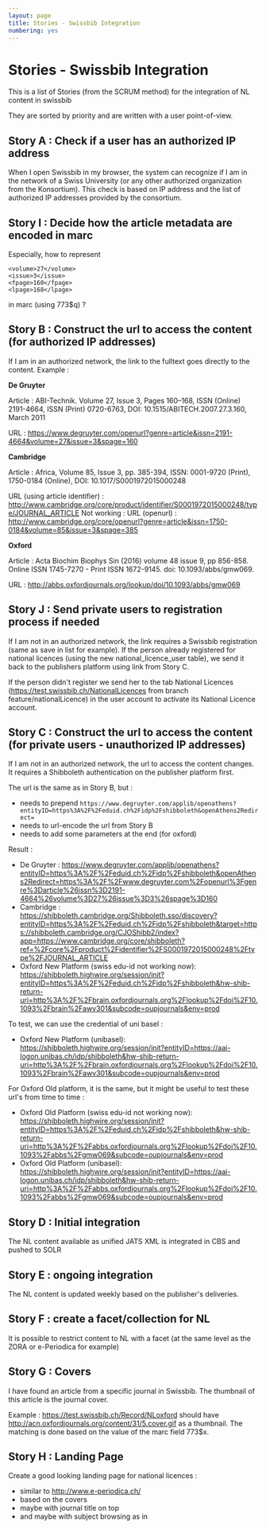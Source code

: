 ```yaml
---
layout: page
title: Stories - Swissbib Integration
numbering: yes
---
```


# Stories - Swissbib Integration

This is a list of Stories (from the SCRUM method) for the integration of NL content in swissbib

They are sorted by priority and are written with a user point-of-view.

## Story A : Check if a user has an authorized IP address

When I open Swissbib in my browser, the system can recognize if I am in the network of a Swiss University (or any other authorized organization from the Konsortium). This check is based on IP address and the list of authorized IP addresses provided by the consortium.

## Story I : Decide how the article metadata are encoded in marc

Especially, how to represent

```
<volume>27</volume>
<issue>3</issue>
<fpage>160</fpage>
<lpage>168</lpage>
```

in marc (using 773$q) ?



## Story B : Construct the url to access the content (for authorized IP addresses)

If I am in an authorized network, the link to the fulltext goes directly to the content. Example :

**De Gruyter**

Article : ABI-Technik. Volume 27, Issue 3, Pages 160–168, ISSN (Online) 2191-4664, ISSN (Print) 0720-6763, DOI: 10.1515/ABITECH.2007.27.3.160, March 2011

URL : <https://www.degruyter.com/openurl?genre=article&issn=2191-4664&volume=27&issue=3&spage=160>

**Cambridge**

Article : Africa, Volume 85, Issue 3, pp. 385-394,  ISSN: 0001-9720 (Print), 1750-0184 (Online), DOI: 10.1017/S0001972015000248

URL (using article identifier) : <http://www.cambridge.org/core/product/identifier/S0001972015000248/type/JOURNAL_ARTICLE>
Not working : URL (openurl) : <http://www.cambridge.org/core/openurl?genre=article&issn=1750-0184&volume=85&issue=3&spage=385>


**Oxford**

Article :  Acta Biochim Biophys Sin (2016) volume 48 issue 9, pp 856-858. Online ISSN 1745-7270 - Print ISSN 1672-9145.  doi: 10.1093/abbs/gmw069.

URL : <http://abbs.oxfordjournals.org/lookup/doi/10.1093/abbs/gmw069>



## Story J : Send private users to registration process if needed

If I am not in an authorized network, the link requires a Swissbib registration (same as save in list for example). If the person already registered for national licences (using the new national_licence_user table), we send it back to the publishers platform using link from Story C.

If the person didn't register we send her to the tab National Licences (https://test.swissbib.ch/NationalLicences from branch feature/nationalLicence) in the user account to activate its National Licence account.


## Story C : Construct the url to access the content (for private users - unauthorized IP addresses)

If I am not in an authorized network, the url to access the content changes. It requires a Shibboleth authentication on the publisher platform first.

The url is the same as in Story B, but :

 * needs to prepend `https://www.degruyter.com/applib/openathens?entityID=https%3A%2F%2Feduid.ch%2Fidp%2Fshibboleth&openAthens2Redirect=`
 * needs to url-encode the url from Story B
 * needs to add some parameters at the end (for oxford)

Result :

 * De Gruyter : <https://www.degruyter.com/applib/openathens?entityID=https%3A%2F%2Feduid.ch%2Fidp%2Fshibboleth&openAthens2Redirect=https%3A%2F%2Fwww.degruyter.com%2Fopenurl%3Fgenre%3Darticle%26issn%3D2191-4664%26volume%3D27%26issue%3D3%26spage%3D160>
 * Cambridge : <https://shibboleth.cambridge.org/Shibboleth.sso/discovery?entityID=https%3A%2F%2Feduid.ch%2Fidp%2Fshibboleth&target=https://shibboleth.cambridge.org/CJOShibb2/index?app=https://www.cambridge.org/core/shibboleth?ref=%2Fcore%2Fproduct%2Fidentifier%2FS0001972015000248%2Ftype%2FJOURNAL_ARTICLE>
 * Oxford New Platform (swiss edu-id not working now): <https://shibboleth.highwire.org/session/init?entityID=https%3A%2F%2Feduid.ch%2Fidp%2Fshibboleth&hw-shib-return-uri=http%3A%2F%2Fbrain.oxfordjournals.org%2Flookup%2Fdoi%2F10.1093%2Fbrain%2Fawv301&subcode=oupjournals&env=prod>

To test, we can use the credential of uni basel :

 * Oxford New Platform (unibasel): <https://shibboleth.highwire.org/session/init?entityID=https://aai-logon.unibas.ch/idp/shibboleth&hw-shib-return-uri=http%3A%2F%2Fbrain.oxfordjournals.org%2Flookup%2Fdoi%2F10.1093%2Fbrain%2Fawv301&subcode=oupjournals&env=prod>


For Oxford Old platform, it is the same, but it might be useful to test these url's from time to time :

  * Oxford Old Platform (swiss edu-id not working now): <https://shibboleth.highwire.org/session/init?entityID=https%3A%2F%2Feduid.ch%2Fidp%2Fshibboleth&hw-shib-return-uri=http%3A%2F%2Fabbs.oxfordjournals.org%2Flookup%2Fdoi%2F10.1093%2Fabbs%2Fgmw069&subcode=oupjournals&env=prod>
  * Oxford Old Platform (unibasel): <https://shibboleth.highwire.org/session/init?entityID=https://aai-logon.unibas.ch/idp/shibboleth&hw-shib-return-uri=http%3A%2F%2Fabbs.oxfordjournals.org%2Flookup%2Fdoi%2F10.1093%2Fabbs%2Fgmw069&subcode=oupjournals&env=prod>




## Story D : Initial integration

The NL content available as unified JATS XML is integrated in CBS and pushed to SOLR

## Story E : ongoing integration

The NL content is updated weekly based on the publisher's deliveries.


## Story F : create a facet/collection for NL

It is possible to restrict content to NL with a facet (at the same level as the ZORA or e-Periodica for example)

## Story G : Covers

I have found an article from a specific journal in Swissbib. The thumbnail of this article is the journal cover.

Example : <https://test.swissbib.ch/Record/NLoxford> should have <http://acn.oxfordjournals.org/content/31/5.cover.gif> as a thumbnail. The matching is done based on the value of the marc field 773$x.


## Story H : Landing Page

Create a good looking landing page for national licences :

 * similar to <http://www.e-periodica.ch/>
 * based on the covers
 * maybe with journal title on top
 * and maybe with subject browsing as in
